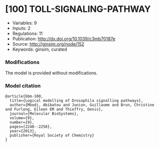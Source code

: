 # \[100\] TOLL-SIGNALING-PATHWAY

 - Variables: 9
 - Inputs: 2
 - Regulations: 11
 - Publication: http://dx.doi.org/10.1039/c3mb70187e
 - Source: http://ginsim.org/node/152
 - Keywords: ginsim, curated


### Modifications

The model is provided without modifications.

### Model citation

```
@article{bbm-100,
  title={Logical modelling of Drosophila signalling pathways},
  author={Mbodj, Abibatou and Junion, Guillaume and Brun, Christine and Furlong, Eileen EM and Thieffry, Denis},
  journal={Molecular BioSystems},
  volume={9},
  number={9},
  pages={2248--2258},
  year={2013},
  publisher={Royal Society of Chemistry}
}

```

